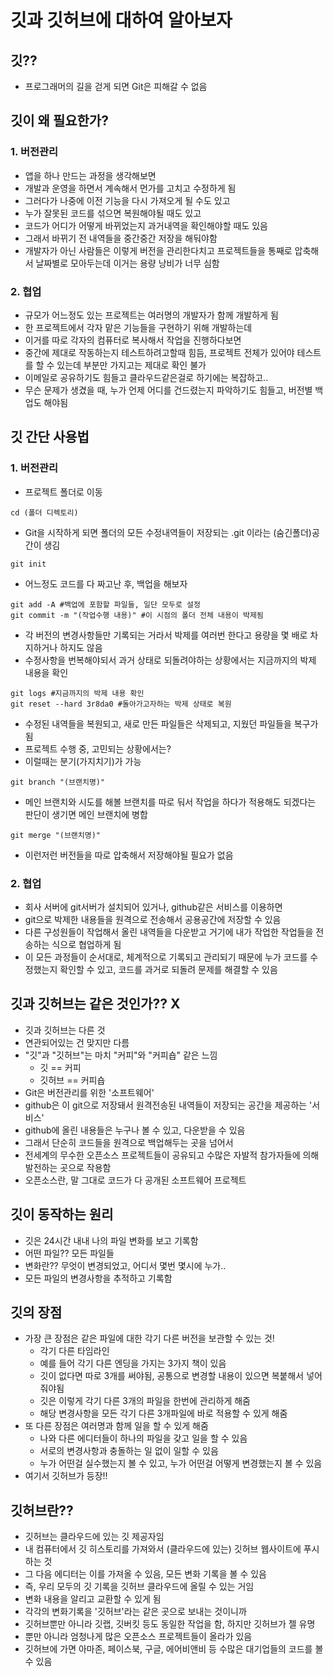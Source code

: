# 깃과 깃허브에 대하여 알아보자

## 깃??

- 프로그래머의 길을 걷게 되면 Git은 피해갈 수 없음

## 깃이 왜 필요한가?

### 1. 버전관리

- 앱을 하나 만드는 과정을 생각해보면
- 개발과 운영을 하면서 계속해서 먼가를 고치고 수정하게 됨
- 그러다가 나중에 이전 기능을 다시 가져오게 될 수도 있고
- 누가 잘못된 코드를 섞으면 복원해야될 때도 있고
- 코드가 어디가 어떻게 바뀌었는지 과거내역을 확인해야할 때도 있음
- 그래서 바뀌기 전 내역들을 중간중간 저장을 해둬야함
- 개발자가 아닌 사람들은 이렇게 버전을 관리한다치고 프로젝트들을 통째로 압축해서 날짜별로 모아두는데 이거는 용량 낭비가 너무 심함

### 2. 협업

- 규모가 어느정도 있는 프로젝트는 여러명의 개발자가 함께 개발하게 됨
- 한 프로젝트에서 각자 맡은 기능들을 구현하기 위해 개발하는데
- 이거를 따로 각자의 컴퓨터로 복사해서 작업을 진행하다보면
- 중간에 제대로 작동하는지 테스트하려고할때 힘듬, 프로젝트 전체가 있어야 테스트를 할 수 있는데 부분만 가지고는 제대로 확인 불가
- 이메일로 공유하기도 힘들고 클라우드같은걸로 하기에는 복잡하고..
- 무슨 문제가 생겼을 때, 누가 언제 어디를 건드렸는지 파악하기도 힘들고, 버전별 백업도 해야됨

## 깃 간단 사용법

### 1. 버전관리

- 프로젝트 폴더로 이동

```shell
cd (폴더 디렉토리)
```

- Git을 시작하게 되면 폴더의 모든 수정내역들이 저장되는 .git 이라는 (숨긴폴더)공간이 생김

```shell
git init
```

- 어느정도 코드를 다 짜고난 후, 백업을 해보자

```shell
git add -A #백업에 포함할 파일들, 일단 모두로 설정
git commit -m "(작업수행 내용)" #이 시점의 폴더 전체 내용이 박제됨
```

- 각 버전의 변경사항들만 기록되는 거라서 박제를 여러번 한다고 용량을 몇 배로 차지하거나 하지도 않음
- 수정사항을 번복해야되서 과거 상태로 되돌려야하는 상황에서는 지금까지의 박제 내용을 확인

```shell
git logs #지금까지의 박제 내용 확인
git reset --hard 3r8da0 #돌아가고자하는 박제 상태로 복원
```

- 수정된 내역들을 복원되고, 새로 만든 파일들은 삭제되고, 지웠던 파일들을 복구가 됨
- 프로젝트 수행 중, 고민되는 상황에서는?
- 이럴때는 분기(가지치기)가 가능

```shell
git branch "(브랜치명)"
```

- 메인 브랜치와 시도를 해볼 브랜치를 따로 둬서 작업을 하다가 적용해도 되겠다는 판단이 생기면 메인 브랜치에 병합

```shell
git merge "(브랜치명)"
```

- 이런저런 버전들을 따로 압축해서 저장해야될 필요가 없음

### 2. 협업

- 회사 서버에 git서버가 설치되어 있거나, github같은 서비스를 이용하면
- git으로 박제한 내용들을 원격으로 전송해서 공용공간에 저장할 수 있음
- 다른 구성원들이 작업해서 올린 내역들을 다운받고 거기에 내가 작업한 작업들을 전송하는 식으로 협업하게 됨
- 이 모든 과정들이 순서대로, 체계적으로 기록되고 관리되기 때문에 누가 코드를 수정했는지 확인할 수 있고, 코드를 과거로 되돌려 문제를 해결할 수 있음



## 깃과 깃허브는 같은 것인가?? X

- 깃과 깃허브는 다른 것
- 연관되어있는 건 맞지만 다름
- "깃"과 "깃허브"는 마치 "커피"와 "커피숍" 같은 느낌
  - 깃 == 커피
  - 깃허브 == 커피숍
- Git은 버전관리를 위한 '소프트웨어'
- github은 이 git으로 저장돼서 원격전송된 내역들이 저장되는 공간을 제공하는 '서비스'
- github에 올린 내용들은 누구나 볼 수 있고, 다운받을 수 있음
- 그래서 단순히 코드들을 원격으로 백업해두는 곳을 넘어서
- 전세계의 무수한 오픈소스 프로젝트들이 공유되고 수많은 자발적 참가자들에 의해 발전하는 곳으로 작용함
- 오픈소스란, 말 그대로 코드가 다 공개된 소프트웨어 프로젝트

## 깃이 동작하는 원리

- 깃은 24시간 내내 나의 파일 변화를 보고 기록함
- 어떤 파일?? 모든 파일들
- 변화란?? 무엇이 변경되었고, 어디서 몇번 몇시에 누가..
- 모든 파일의 변경사항을 추적하고 기록함

## 깃의 장점

- 가장 큰 장점은 같은 파일에 대한 각기 다른 버전을 보관할 수 있는 것!
  - 각기 다른 타임라인
  - 예를 들어 각기 다른 엔딩을 가지는 3가지 책이 있음
  - 깃이 없다면 따로 3개를 써야됨, 공통으로 변경할 내용이 있으면 복붙해서 넣어줘야됨
  - 깃은 이렇게 각기 다른 3개의 파일을 한번에 관리하게 해줌
  - 해당 변경사항을 모든 각기 다른 3개파일에 바로 적용할 수 있게 해줌
- 또 다른 장점은 여러명과 함께 일을 할 수 있게 해줌
  - 나와 다른 에디터들이 하나의 파일을 갖고 일을 할 수 있음
  - 서로의 변경사항과 충돌하는 일 없이 일할 수 있음
  - 누가 어떤걸 실수했는지 볼 수 있고, 누가 어떤걸 어떻게 변경했는지 볼 수 있음
- 여기서 깃허브가 등장!!

## 깃허브란??

- 깃허브는 클라우드에 있는 깃 제공자임
- 내 컴퓨터에서 깃 히스토리를 가져와서 (클라우드에 있는) 깃허브 웹사이트에 푸시하는 것
- 그 다음 에디터는 이를 가져올 수 있음, 모든 변화 기록을 볼 수 있음
- 즉, 우리 모두의 깃 기록을 깃허브 클라우드에 올릴 수 있는 거임
- 변화 내용을 알리고 교환할 수 있게 됨
- 각각의 변화기록을 '깃허브'라는 같은 곳으로 보내는 것이니까
- 깃허브뿐만 아니라 깃랩, 깃버킷 등도 동일한 작업을 함, 하지만 깃허브가 젤 유명
- 뿐만 아니라 엄청나게 많은 오픈소스 프로젝트들이 올라가 있음
- 깃허브에 가면 아마존, 페이스북, 구글, 에어비앤비 등 수많은 대기업들의 코드를 볼 수 있음




